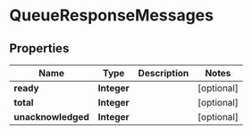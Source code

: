 

# QueueResponseMessages


## Properties

| Name | Type | Description | Notes |
|------------ | ------------- | ------------- | -------------|
|**ready** | **Integer** |  |  [optional] |
|**total** | **Integer** |  |  [optional] |
|**unacknowledged** | **Integer** |  |  [optional] |



